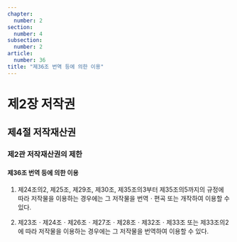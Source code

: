 ```yaml
---
chapter:
  number: 2
section:
  number: 4
subsection:
  number: 2
article:
  number: 36
title: "제36조 번역 등에 의한 이용"
---
```


# 제2장 저작권

## 제4절 저작재산권

### 제2관 저작재산권의 제한

#### 제36조 번역 등에 의한 이용

1. 제24조의2, 제25조, 제29조, 제30조, 제35조의3부터 제35조의5까지의 규정에 따라 저작물을 이용하는 경우에는 그 저작물을 번역ㆍ편곡 또는 개작하여 이용할 수 있다.

2. 제23조ㆍ제24조ㆍ제26조ㆍ제27조ㆍ제28조ㆍ제32조ㆍ제33조 또는 제33조의2에 따라 저작물을 이용하는 경우에는 그 저작물을 번역하여 이용할 수 있다.
